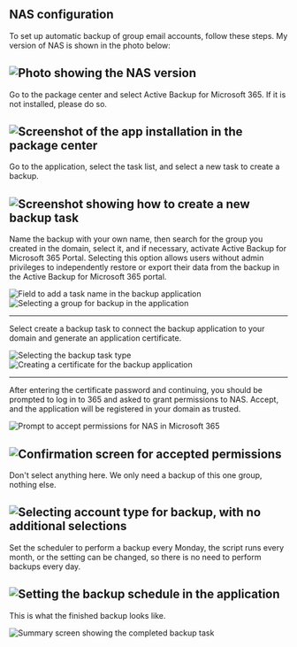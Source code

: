 ## NAS configuration

To set up automatic backup of group email accounts, follow these steps. My version of NAS is shown in the photo below:

## ![Photo showing the NAS version](version.png)

Go to the package center and select Active Backup for Microsoft 365. If it is not installed, please do so.

## ![Screenshot of the app installation in the package center](app_name.png)

Go to the application, select the task list, and select a new task to create a backup.

## ![Screenshot showing how to create a new backup task](create_backup.png)

Name the backup with your own name, then search for the group you created in the domain, select it, and if necessary, activate Active Backup for Microsoft 365 Portal. Selecting this option allows users without admin privileges to independently restore or export their data from the backup in the Active Backup for Microsoft 365 portal.

![Field to add a task name in the backup application](task_name.png)
![Selecting a group for backup in the application](select_group.png)

---

Select create a backup task to connect the backup application to your domain and generate an application certificate.

![Selecting the backup task type](task_type.png)
![Creating a certificate for the backup application](create_certificate.png)

---

After entering the certificate password and continuing, you should be prompted to log in to 365 and asked to grant permissions to NAS. Accept, and the application will be registered in your domain as trusted.

![Prompt to accept permissions for NAS in Microsoft 365](permissions.png)

## ![Confirmation screen for accepted permissions](permissions2.png)

Don't select anything here. We only need a backup of this one group, nothing else.

## ![Selecting account type for backup, with no additional selections](account_type.png)

Set the scheduler to perform a backup every Monday, the script runs every month, or the setting can be changed, so there is no need to perform backups every day.

## ![Setting the backup schedule in the application](schedule.png)

This is what the finished backup looks like.

![Summary screen showing the completed backup task](summary.png)
